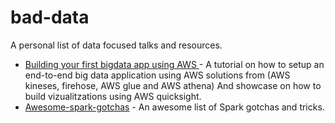 # bad-data
A personal list of data focused talks and resources.

* [Building your first bigdata app using AWS ](https://www.youtube.com/watch?v=Y-jIhPYW8Ms) - A tutorial on how to setup an end-to-end big data application using AWS solutions from (AWS kineses, firehose, AWS glue and AWS athena) And showcase on how to build vizualitzations using AWS quicksight.
* [Awesome-spark-gotchas](https://github.com/awesome-spark/spark-gotchas) - An awesome list of Spark gotchas and tricks.
